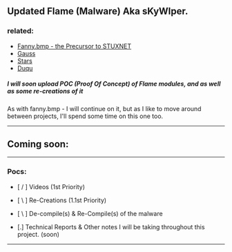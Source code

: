 

## Updated Flame (Malware) Aka sKyWIper.

### related:
- [Fanny.bmp - the Precursor to STUXNET](https://github.com/loneicewolf/fanny.bmp)
- [Gauss](Https://github.com/loneicewolf/Gauss-Src)
- [Stars](https://github.com/loneicewolf/Stars-virus)
- [Duqu](https://github.com/loneicewolf/DUQU)


##### I will soon upload POC (Proof Of Concept) of Flame modules, and as well as some re-creations of it
As with fanny.bmp - I will continue on it, but as I like to move around between projects, I'll spend some time on this one too.

---------------

## Coming soon:

---------------

### Pocs:

- [ / ] Videos (1st Priority)

- [ \ ] Re-Creations (1.1st Priority)

- [ \ ] De-compile(s) & Re-Compile(s) of the malware

- [.]  Technical Reports & Other notes I will be taking throughout this project. (soon)

---------------


